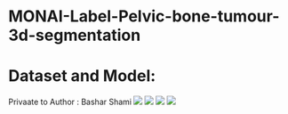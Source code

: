 # MONAI-Label-Pelvic-bone-tumour-3d-segmentation
# Dataset and Model:
Privaate to Author : Bashar Shami 
![](https://github.com/basharbme/MONAI-Label-Pelvic-bone-tumour-3d-segmentation/blob/main/11124.PNG)
![](https://github.com/basharbme/MONAI-Label-Pelvic-bone-tumour-3d-segmentation/blob/main/2225.PNG)
![](https://github.com/basharbme/MONAI-Label-Pelvic-bone-tumour-3d-segmentation/blob/main/2d.PNG)
![](https://github.com/basharbme/MONAI-Label-Pelvic-bone-tumour-3d-segmentation/blob/main/important.PNG)
